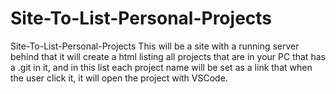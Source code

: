 # Site-To-List-Personal-Projects
Site-To-List-Personal-Projects
This will be a site with a running server behind that it will create a html listing all projects that are in your PC that has a .git in it, and in this list each project name will be set as a link that when the user click it, it will open the project with VSCode.
